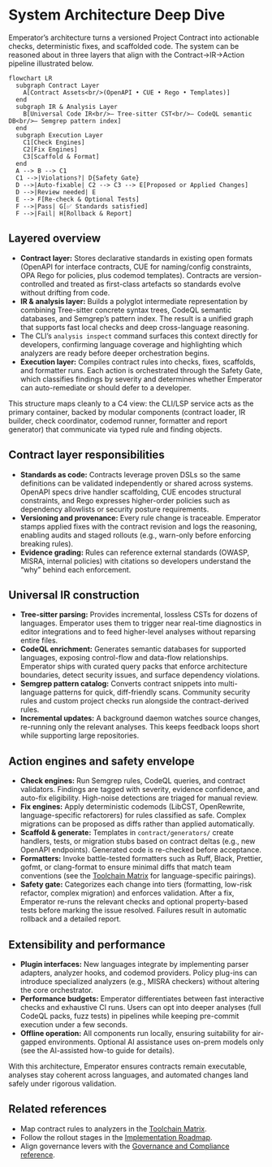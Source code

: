 # System Architecture Deep Dive

Emperator’s architecture turns a versioned Project Contract into actionable checks, deterministic fixes, and scaffolded code. The system can be reasoned about in three layers that align with the Contract→IR→Action pipeline illustrated below.

```mermaid
flowchart LR
  subgraph Contract Layer
    A[Contract Assets<br/>(OpenAPI • CUE • Rego • Templates)]
  end
  subgraph IR & Analysis Layer
    B[Universal Code IR<br/>– Tree-sitter CST<br/>– CodeQL semantic DB<br/>– Semgrep pattern index]
  end
  subgraph Execution Layer
    C1[Check Engines]
    C2[Fix Engines]
    C3[Scaffold & Format]
  end
  A --> B --> C1
  C1 -->|Violations?| D{Safety Gate}
  D -->|Auto-fixable| C2 --> C3 --> E[Proposed or Applied Changes]
  D -->|Review needed| E
  E --> F[Re-check & Optional Tests]
  F -->|Pass| G[✅ Standards satisfied]
  F -->|Fail| H[Rollback & Report]
```

## Layered overview

- **Contract layer:** Stores declarative standards in existing open formats (OpenAPI for interface contracts, CUE for naming/config constraints, OPA Rego for policies, plus codemod templates). Contracts are version-controlled and treated as first-class artefacts so standards evolve without drifting from code.
- **IR & analysis layer:** Builds a polyglot intermediate representation by combining Tree-sitter concrete syntax trees, CodeQL semantic databases, and Semgrep’s pattern index. The result is a unified graph that supports fast local checks and deep cross-language reasoning.
- The CLI’s `analysis inspect` command surfaces this context directly for developers, confirming language coverage and highlighting which analyzers are ready before deeper orchestration begins.
- **Execution layer:** Compiles contract rules into checks, fixes, scaffolds, and formatter runs. Each action is orchestrated through the Safety Gate, which classifies findings by severity and determines whether Emperator can auto-remediate or should defer to a developer.

This structure maps cleanly to a C4 view: the CLI/LSP service acts as the primary container, backed by modular components (contract loader, IR builder, check coordinator, codemod runner, formatter and report generator) that communicate via typed rule and finding objects.

## Contract layer responsibilities

- **Standards as code:** Contracts leverage proven DSLs so the same definitions can be validated independently or shared across systems. OpenAPI specs drive handler scaffolding, CUE encodes structural constraints, and Rego expresses higher-order policies such as dependency allowlists or security posture requirements.
- **Versioning and provenance:** Every rule change is traceable. Emperator stamps applied fixes with the contract revision and logs the reasoning, enabling audits and staged rollouts (e.g., warn-only before enforcing breaking rules).
- **Evidence grading:** Rules can reference external standards (OWASP, MISRA, internal policies) with citations so developers understand the “why” behind each enforcement.

## Universal IR construction

- **Tree-sitter parsing:** Provides incremental, lossless CSTs for dozens of languages. Emperator uses them to trigger near real-time diagnostics in editor integrations and to feed higher-level analyses without reparsing entire files.
- **CodeQL enrichment:** Generates semantic databases for supported languages, exposing control-flow and data-flow relationships. Emperator ships with curated query packs that enforce architecture boundaries, detect security issues, and surface dependency violations.
- **Semgrep pattern catalog:** Converts contract snippets into multi-language patterns for quick, diff-friendly scans. Community security rules and custom project checks run alongside the contract-derived rules.
- **Incremental updates:** A background daemon watches source changes, re-running only the relevant analyses. This keeps feedback loops short while supporting large repositories.

## Action engines and safety envelope

- **Check engines:** Run Semgrep rules, CodeQL queries, and contract validators. Findings are tagged with severity, evidence confidence, and auto-fix eligibility. High-noise detections are triaged for manual review.
- **Fix engines:** Apply deterministic codemods (LibCST, OpenRewrite, language-specific refactorers) for rules classified as safe. Complex migrations can be proposed as diffs rather than applied automatically.
- **Scaffold & generate:** Templates in `contract/generators/` create handlers, tests, or migration stubs based on contract deltas (e.g., new OpenAPI endpoints). Generated code is re-checked before acceptance.
- **Formatters:** Invoke battle-tested formatters such as Ruff, Black, Prettier, gofmt, or clang-format to ensure minimal diffs that match team conventions (see the [Toolchain Matrix](../reference/toolchain.md#recommended-lint-and-formatter-stacks) for language-specific pairings).
- **Safety gate:** Categorizes each change into tiers (formatting, low-risk refactor, complex migration) and enforces validation. After a fix, Emperator re-runs the relevant checks and optional property-based tests before marking the issue resolved. Failures result in automatic rollback and a detailed report.

## Extensibility and performance

- **Plugin interfaces:** New languages integrate by implementing parser adapters, analyzer hooks, and codemod providers. Policy plug-ins can introduce specialized analyzers (e.g., MISRA checkers) without altering the core orchestrator.
- **Performance budgets:** Emperator differentiates between fast interactive checks and exhaustive CI runs. Users can opt into deeper analyses (full CodeQL packs, fuzz tests) in pipelines while keeping pre-commit execution under a few seconds.
  <a id="offline-operation"></a>
- **Offline operation:** All components run locally, ensuring suitability for air-gapped environments. Optional AI assistance uses on-prem models only (see the AI-assisted how-to guide for details).

With this architecture, Emperator ensures contracts remain executable, analyses stay coherent across languages, and automated changes land safely under rigorous validation.

## Related references

- Map contract rules to analyzers in the [Toolchain Matrix](../reference/toolchain.md).
- Follow the rollout stages in the [Implementation Roadmap](implementation-roadmap.md).
- Align governance levers with the [Governance and Compliance reference](../reference/governance.md).

